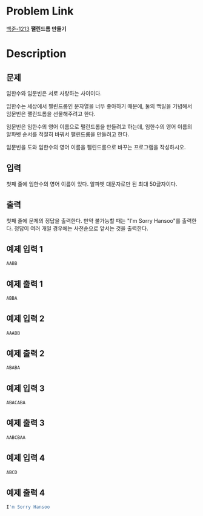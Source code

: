 # Problem Link
<!-- 문제이름을 간략하게 써주세요! ex) 백준-nnn, 프로그래머스-nnn -->
[백준-1213][acmicpc] __팰린드롬 만들기__


# Description
## 문제
임한수와 임문빈은 서로 사랑하는 사이이다.

임한수는 세상에서 팰린드롬인 문자열을 너무 좋아하기 때문에, 둘의 백일을 기념해서 임문빈은 팰린드롬을 선물해주려고 한다.

임문빈은 임한수의 영어 이름으로 팰린드롬을 만들려고 하는데, 임한수의 영어 이름의 알파벳 순서를 적절히 바꿔서 팰린드롬을 만들려고 한다.

임문빈을 도와 임한수의 영어 이름을 팰린드롬으로 바꾸는 프로그램을 작성하시오.

## 입력
첫째 줄에 임한수의 영어 이름이 있다. 알파벳 대문자로만 된 최대 50글자이다.

## 출력
첫째 줄에 문제의 정답을 출력한다. 만약 불가능할 때는 "I'm Sorry Hansoo"를 출력한다. 정답이 여러 개일 경우에는 사전순으로 앞서는 것을 출력한다.

## 예제 입력 1
```python
AABB
```
## 예제 출력 1
```python
ABBA
```

## 예제 입력 2
```python
AAABB
```
## 예제 출력 2
```python
ABABA
```

## 예제 입력 3
```python
ABACABA
```
## 예제 출력 3
```python
AABCBAA
```

## 예제 입력 4
```python
ABCD
```

## 예제 출력 4
```python
I'm Sorry Hansoo
```


<!-- 여기에 문제링크를 넣어주세요!-->
[acmicpc]: https://www.acmicpc.net/problem/1213 
